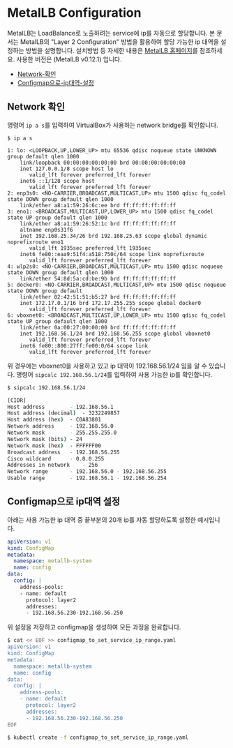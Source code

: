 # MetalLB Configuration
MetalLB는 LoadBalance로 노출하려는 service에 ip를 자동으로 할당합니다. 본 문서는 MetalLB의 "Layer 2 Configuration" 방법을 활용하여 할당 가능한 ip 대역을 설정하는 방법을 설명합니다. 설치방법 등 자세한 내용은 [MetalLB 홈페이지](https://metallb.universe.tf/)를 참조하세요. 사용한 버전은 (MetalLB v0.12.1) 입니다.

* [Network-확인](#network-확인)
* [Configmap으로-ip대역-설정](#configmap으로-ip대역-설정)

## Network 확인
명령어 `ip a s`를 입력하여 VirtualBox가 사용하는 network bridge를 확인합니다.

```
$ ip a s

1: lo: <LOOPBACK,UP,LOWER_UP> mtu 65536 qdisc noqueue state UNKNOWN group default qlen 1000
    link/loopback 00:00:00:00:00:00 brd 00:00:00:00:00:00
    inet 127.0.0.1/8 scope host lo
       valid_lft forever preferred_lft forever
    inet6 ::1/128 scope host 
       valid_lft forever preferred_lft forever
2: enp3s0: <NO-CARRIER,BROADCAST,MULTICAST,UP> mtu 1500 qdisc fq_codel state DOWN group default qlen 1000
    link/ether a8:a1:59:26:6c:ee brd ff:ff:ff:ff:ff:ff
3: eno1: <BROADCAST,MULTICAST,UP,LOWER_UP> mtu 1500 qdisc fq_codel state UP group default qlen 1000
    link/ether a8:a1:59:26:52:1c brd ff:ff:ff:ff:ff:ff
    altname enp0s31f6
    inet 192.168.25.34/26 brd 192.168.25.63 scope global dynamic noprefixroute eno1
       valid_lft 1935sec preferred_lft 1935sec
    inet6 fe80::eaa9:51f4:a518:750c/64 scope link noprefixroute 
       valid_lft forever preferred_lft forever
4: wlp2s0: <NO-CARRIER,BROADCAST,MULTICAST,UP> mtu 1500 qdisc noqueue state DOWN group default qlen 1000
    link/ether 54:8d:5a:cd:be:9b brd ff:ff:ff:ff:ff:ff
5: docker0: <NO-CARRIER,BROADCAST,MULTICAST,UP> mtu 1500 qdisc noqueue state DOWN group default 
    link/ether 02:42:51:51:b5:27 brd ff:ff:ff:ff:ff:ff
    inet 172.17.0.1/16 brd 172.17.255.255 scope global docker0
       valid_lft forever preferred_lft forever
6: vboxnet0: <BROADCAST,MULTICAST,UP,LOWER_UP> mtu 1500 qdisc fq_codel state UP group default qlen 1000
    link/ether 0a:00:27:00:00:00 brd ff:ff:ff:ff:ff:ff
    inet 192.168.56.1/24 brd 192.168.56.255 scope global vboxnet0
       valid_lft forever preferred_lft forever
    inet6 fe80::800:27ff:fe00:0/64 scope link 
       valid_lft forever preferred_lft forever
```

위 경우에는 vboxnet0을 사용하고 있고 ip 대역이 192.168.56.1/24 임을 알 수 있습니다. 명령어 `sipcalc 192.168.56.1/24`를 입력하여 사용 가능한 ip를 확인합니다.

```bash
$ sipcalc 192.168.56.1/24

[CIDR]
Host address		- 192.168.56.1
Host address (decimal)	- 3232249857
Host address (hex)	- C0A83801
Network address		- 192.168.56.0
Network mask		- 255.255.255.0
Network mask (bits)	- 24
Network mask (hex)	- FFFFFF00
Broadcast address	- 192.168.56.255
Cisco wildcard		- 0.0.0.255
Addresses in network	- 256
Network range		- 192.168.56.0 - 192.168.56.255
Usable range		- 192.168.56.1 - 192.168.56.254
```

## Configmap으로 ip대역 설정
아래는 사용 가능한 ip 대역 중 끝부분의 20개 ip를 자동 할당하도록 설정한 예시입니다. 

```yaml
apiVersion: v1
kind: ConfigMap
metadata:
  namespace: metallb-system
  name: config
data:
  config: |
    address-pools:
    - name: default
      protocol: layer2
      addresses:
      - 192.168.56.230-192.168.56.250
```

위 설정을 저장하고 configmap을 생성하여 모든 과정을 완료합니다.

```bash
$ cat << EOF >> configmap_to_set_service_ip_range.yaml
apiVersion: v1
kind: ConfigMap
metadata:
  namespace: metallb-system
  name: config
data:
  config: |
    address-pools:
    - name: default
      protocol: layer2
      addresses:
      - 192.168.56.230-192.168.56.250
EOF

$ kubectl create -f configmap_to_set_service_ip_range.yaml
```
